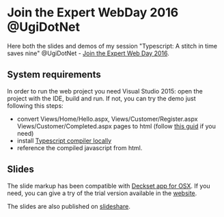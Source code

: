 # Join the Expert WebDay 2016 @UgiDotNet
Here both the slides and demos of my session "Typescript: A stitch in time saves nine" @UgiDotNet - [Join the Expert Web Day 2016]( http://www.ugidotnet.org/eventi/48/Join-the-Expert--Web-Day).

## System requirements

In order to run the web project you need Visual Studio 2015: open the project with the IDE, build and run.
If not, you can try the demo just following this steps:
- convert Views/Home/Hello.aspx, Views/Customer/Register.aspx Views/Customer/Completed.aspx pages to html (follow [this guid](https://www.quora.com/How-do-I-convert-ASP-NET-razor-view-pages-cshtml-into-plain-html-view-pages-in-Entity-Framework-ADO-NET-data-model) if you need)
- install [Typescript compiler locally](https://www.typescriptlang.org/index.html#download-links) 
- reference the compiled javascript from html.

## Slides
The slide markup has been compatible with [Deckset app for OSX](http://www.decksetapp.com). If you need, you can give a try of the trial version available in the [website](http://www.decksetapp.com/try.html).

The slides are also published on [slideshare](http://www.slideshare.net/rucka/typescript-a-stitch-in-time-saves-nine).
